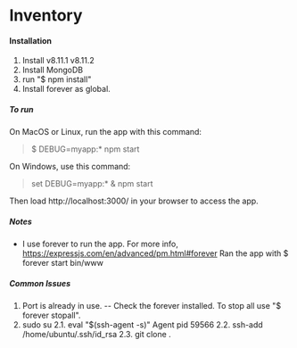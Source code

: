 # Inventory

#### Installation
1. Install v8.11.1 v8.11.2
2. Install MongoDB
3. run "$ npm install"
4. Install forever as global.

##### To run
On MacOS or Linux, run the app with this command:
> $ DEBUG=myapp:* npm start

On Windows, use this command:
> set DEBUG=myapp:* & npm start

Then load http://localhost:3000/ in your browser to access the app.

##### Notes
* I use forever to run the app. For more info, https://expressjs.com/en/advanced/pm.html#forever
  Ran the app with $ forever start bin/www

##### Common Issues
1. Port is already in use. -- Check the forever installed. To stop all use "$ forever stopall".
2. sudo su
	2.1. eval "$(ssh-agent -s)"
	Agent pid 59566
	2.2. ssh-add /home/ubuntu/.ssh/id_rsa
	2.3. git clone <ssh> .
